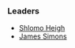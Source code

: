 ### Leaders

* [Shlomo Heigh](mailto:shlomo.heigh@owasp.org)
* [James Simons](mailto:james.simmons@owasp.org)
